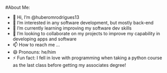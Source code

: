 #About Me:
- 👋 Hi, I’m @huberomrodrigues13
- 👀 I’m interested in any software development, but mostly back-end 
- 🌱 I’m currently learning improving my software dev skills
- 💞️ I’m looking to collaborate on my projects to improve my capability in developing apps and software 
- 📫 How to reach me ...
- 😄 Pronouns: he/him
- ⚡ Fun fact: I fell in love with programming when taking a python course as the last class before getting my associates degree!

<!---
huberomrodrigues13/huberomrodrigues13 is a ✨ special ✨ repository because its `README.md` (this file) appears on your GitHub profile.
You can click the Preview link to take a look at your changes.
--->
